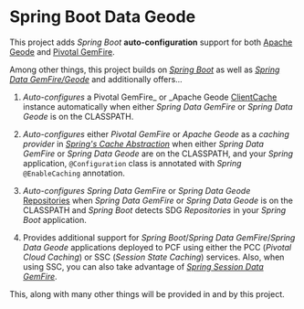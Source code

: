 # Spring Boot Data Geode

This project adds _Spring Boot_ **auto-configuration** support for both [Apache Geode](http://geode.apache.org/)
and [Pivotal GemFire](https://pivotal.io/pivotal-gemfire).

Among other things, this project builds on [_Spring Boot_](http://projects.spring.io/spring-boot/) as well as [_Spring Data GemFire/Geode_](http://projects.spring.io/spring-data-gemfire/) and additionally offers...

1. _Auto-configures_ a Pivotal GemFire_ or _Apache Geode [ClientCache](http://geode.apache.org/releases/latest/javadoc/org/apache/geode/cache/client/ClientCache.html) instance automatically when either _Spring Data GemFire_ or _Spring Data Geode_ is on the CLASSPATH.

2. _Auto-configures_ either _Pivotal GemFire_ or _Apache Geode_ as a _caching provider_ in [_Spring's Cache Abstraction_](http://docs.spring.io/spring/docs/current/spring-framework-reference/htmlsingle/#cache) when either _Spring Data GemFire_ or _Spring Data Geode_ are on the CLASSPATH, and your _Spring_ application, `@Configuration` class is annotated with _Spring_ `@EnableCaching` annotation.

3. _Auto-configures_ _Spring Data GemFire_ or _Spring Data Geode_ [Repositories](http://docs.spring.io/spring-data-gemfire/docs/current/reference/html/#gemfire-repositories) when _Spring Data GemFire_ or _Spring Data Geode_ is on the CLASSPATH and _Spring Boot_ detects SDG _Repositories_ in your _Spring Boot_ application.

4. Provides additional support for _Spring Boot_/_Spring Data GemFire_/_Spring Data Geode_ applications deployed to PCF using either the PCC (_Pivotal Cloud Caching_) or SSC (_Session State Caching_) services.  Also, when using SSC, you can also take advantage of [_Spring Session Data GemFire_](https://github.com/spring-projects/spring-session-data-geode).

This, along with many other things will be provided in and by this project.

